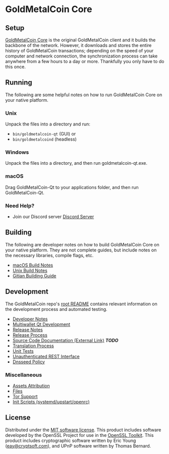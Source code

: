 GoldMetalCoin Core
==================

Setup
---------------------
[GoldMetalCoin Core](http://gmc.org) is the original GoldMetalCoin client and it builds the backbone of the network. However, it downloads and stores the entire history of GoldMetalCoin transactions; depending on the speed of your computer and network connection, the synchronization process can take anywhere from a few hours to a day or more. Thankfully you only have to do this once.

Running
---------------------
The following are some helpful notes on how to run GoldMetalCoin Core on your native platform.

### Unix

Unpack the files into a directory and run:

- `bin/goldmetalcoin-qt` (GUI) or
- `bin/goldmetalcoind` (headless)

### Windows

Unpack the files into a directory, and then run goldmetalcoin-qt.exe.

### macOS

Drag GoldMetalCoin-Qt to your applications folder, and then run GoldMetalCoin-Qt.

### Need Help?

* Join our Discord server [Discord Server](https://discord.gmc.org)

Building
---------------------
The following are developer notes on how to build GoldMetalCoin Core on your native platform. They are not complete guides, but include notes on the necessary libraries, compile flags, etc.

- [macOS Build Notes](build-osx.md)
- [Unix Build Notes](build-unix.md)
- [Gitian Building Guide](gitian-building.md)

Development
---------------------
The GoldMetalCoin repo's [root README](https://github.com/goldmetalcoin-official/goldmetalcoin/blob/master/README.md) contains relevant information on the development process and automated testing.

- [Developer Notes](developer-notes.md)
- [Multiwallet Qt Development](multiwallet-qt.md)
- [Release Notes](release-notes.md)
- [Release Process](release-process.md)
- [Source Code Documentation (External Link)](https://dev.visucore.com/bitcoin/doxygen/) ***TODO***
- [Translation Process](translation_process.md)
- [Unit Tests](unit-tests.md)
- [Unauthenticated REST Interface](REST-interface.md)
- [Dnsseed Policy](dnsseed-policy.md)

### Miscellaneous
- [Assets Attribution](assets-attribution.md)
- [Files](files.md)
- [Tor Support](tor.md)
- [Init Scripts (systemd/upstart/openrc)](init.md)

License
---------------------
Distributed under the [MIT software license](/COPYING).
This product includes software developed by the OpenSSL Project for use in the [OpenSSL Toolkit](https://www.openssl.org/). This product includes
cryptographic software written by Eric Young ([eay@cryptsoft.com](mailto:eay@cryptsoft.com)), and UPnP software written by Thomas Bernard.
